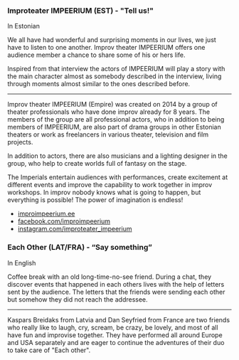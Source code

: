### Improteater IMPEERIUM (EST) - "Tell us!"

In Estonian

We all have had wonderful and surprising moments in our lives,
we just have to listen to one another. Improv theater IMPEERIUM
offers one audience member a chance to share some of his or hers life.

Inspired from that interview the actors of IMPEERIUM will play a story
with the main character almost as somebody described in the interview,
living through moments almost similar to the ones described before.

---

Improv theater IMPEERIUM (Empire) was created on 2014 by a group of
theater professionals who have done improv already for 8 years. The
members of the group are all professional actors, who in addition to
being members of IMPEERIUM, are also part of drama groups in other
Estonian theaters or work as freelancers in various theater, television
and film projects.

In addition to actors, there are also musicians and a lighting designer
in the group, who help to create worlds full of fantasy on the stage.

The Imperials entertain audiences with performances, create excitement
at different events and improve the capability to work together in improv
workshops. In improv nobody knows what is going to happen, but everything
is possible! The power of imagination is endless!

- [improimpeerium.ee](http://improimpeerium.ee)
- [facebook.com/improimpeerium](http://facebook.com/improimpeerium)
- [instagram.com/improteater_impeerium](http://instagram.com/improteater_impeerium)

### Each Other (LAT/FRA) - “Say something”

In English

Coffee break with an old long-time-no-see friend. During a chat, they discover
events that happened in each others lives with the help of letters sent by the
audience. The letters that the friends were sending each other but somehow
they did not reach the addressee.

---

Kaspars Breidaks from Latvia and Dan Seyfried from France are two friends who
really like to laugh, cry, scream, be crazy, be lovely, and most of all have
fun and improvise together. They have performed all around Europe and USA
separately and are eager to continue the adventures of their duo to take
care of "Each other".

